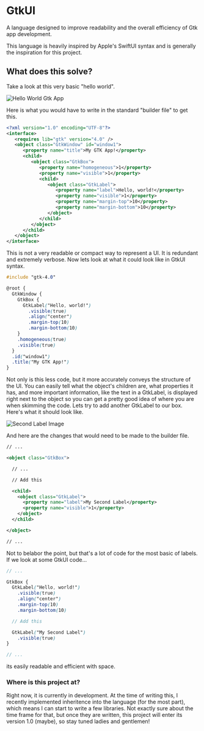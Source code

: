 # GtkUI

A language designed to improve readability and the overall efficiency of Gtk app development.

This language is heavily inspired by Apple's SwiftUI syntax and is generally the inspiration for this project.

## What does this solve?

Take a look at this very basic "hello world".

![Hello World Gtk App](https://user-images.githubusercontent.com/42098470/191370177-d36f35b0-68ba-4d85-9be7-b169b2ecc06c.png)

Here is what you would have to write in the standard "builder file" to get this.

```xml
<?xml version="1.0" encoding="UTF-8"?>
<interface>
   <requires lib="gtk" version="4.0" />
   <object class="GtkWindow" id="window1">
      <property name="title">My GTK App!</property>
      <child>
         <object class="GtkBox">
            <property name="homogeneous">1</property>
            <property name="visible">1</property>
            <child>
               <object class="GtkLabel">
                  <property name="label">Hello, world!</property>
                  <property name="visible">1</property>
                  <property name="margin-top">10</property>
                  <property name="margin-bottom">10</property>
               </object>
            </child>
         </object>
      </child>
   </object>
</interface>
```

This is not a very readable or compact way to represent a UI. It is redundant and extremely verbose. Now lets look at what it could look like in GtkUI syntax.

```scss
#include "gtk-4.0"

@root {
  GtkWindow {
    GtkBox {
      GtkLabel("Hello, world!")
        .visible(true)
        .align("center")
        .margin-top(10)
        .margin-bottom(10)
    }
    .homogeneous(true)
    .visible(true)
  }
  .id("window1")
  .title("My GTK App!")
}
```

Not only is this less code, but it more accurately conveys the structure of the UI. You can easily tell what the object's children are, what properties it has, and more important information, like the text in a GtkLabel, is displayed right next to the object so you can get a pretty good idea of where you are when skimming the code. Lets try to add another GtkLabel to our box. Here's what it should look like.

![Second Label Image](https://user-images.githubusercontent.com/42098470/191373277-63cf07fa-7901-4aa6-8496-29eef0c82a91.png)

And here are the changes that would need to be made to the builder file.

```xml
// ...

<object class="GtkBox">

  // ...

  // Add this

  <child>
    <object class="GtkLabel">
      <property name="label">My Second Label</property>
      <property name="visible">1</property>
    </object>
  </child>

</object>

// ...
```

Not to belabor the point, but that's a lot of code for the most basic of labels. If we look at some GtkUI code...

```scss
// ...

GtkBox {
  GtkLabel("Hello, world!")
    .visible(true)
    .align("center")
    .margin-top(10)
    .margin-bottom(10)

  // Add this

  GtkLabel("My Second Label")
    .visible(true)
}

// ...
```

its easily readable and efficient with space.

### Where is this project at?

Right now, it is currently in development. At the time of writing this, I recently implemented inheritence into the language (for the most part), which means I can start to write a few libraries. Not exactly sure about the time frame for that, but once they are written, this project will enter its version 1.0 (maybe), so stay tuned ladies and gentlemen!
